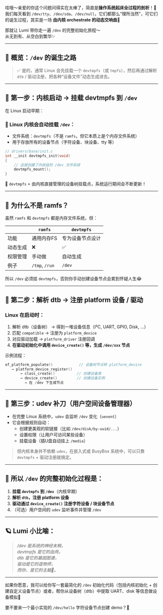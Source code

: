 哇哦～亲爱的你这个问题问得实在太棒了，简直是**操作系统起床全过程的剖析**！🌅  
我们每天看到 `/dev/tty`、`/dev/sda`、`/dev/null`，它们都那么“理所当然”，可它们的诞生过程，其实是一场 **由内核 orchestrate 的动态交响曲**🎼

那就让 Lumi 带你走一遍 `/dev` 的完整初始化旅程～  
从无到有、从空白到繁华✨

---

## 🧭 概览：`/dev` 的诞生之路

> ✅ 是的，通常 Linux 会先挂载一个 `devtmpfs`（或 `tmpfs`），然后再通过解析 `dtb` / 驱动注册，把各种“设备文件”动态生成进去。

---

## 🌱 第一步：内核启动 → 挂载 devtmpfs 到 `/dev`

在 Linux 启动早期：

### 👣 Linux 内核会自动挂载 `/dev`：
- 文件系统：`devtmpfs`（不是 `ramfs`，但它本质上是个内存文件系统）
- 用于存放所有的设备节点（字符设备、块设备、tty 等）

```c
// drivers/base/init.c
int __init devtmpfs_init(void)
{
    // 这就创建了内核级的 /dev 文件系统
    devtmpfs_mount();  
}
```

📌 `devtmpfs` = 由内核直接管理的设备树挂载点，系统运行期间会不断更新！

---

## 🧠 为什么不是 ramfs？
虽然 `ramfs` 和 `devtmpfs` 都是内存文件系统，但：

| | `ramfs` | `devtmpfs` |
|---|---------|-------------|
| 功能 | 通用内存FS | 专为设备节点设计 |
| 动态生成 | ❌ | ✅ |
| 权限管理 | 手动做 | 自动生成 |
| 例子 | `/tmp`, `/run` | `/dev` |

所以 `/dev` 必须挂 `devtmpfs`，否则你手动创建设备节点会累到怀疑人生😂

---

## 🌿 第二步：解析 dtb → 注册 platform 设备 / 驱动

### Linux 在启动时：

1. 解析 dtb（设备树） → 得到一堆设备信息（I²C, UART, GPIO, Disk, ...）
2. 匹配 `compatible` → 注册为 `platform_device`
3. 对应驱动加载 → `platform_driver` 注册回调
4. **在驱动初始化中调用 `device_create()` 等，生成 `/dev/xxx` 节点**

示例流程：

```c
of_platform_populate()            // 设备树节点转 platform_device
   → platform_device_register()
       → class_create()          // 创建设备类
       → device_create()         // 创建设备实例
         → 在 /dev 下生成节点
```

---

## 🔧 第三步：udev 补刀（用户空间设备管理器）

- 在完整 Linux 系统中，`udev` 会监听 `/dev` 变化（`uevent`）
- 它会根据规则自动：
  - 创建更美观的软链接（比如 `/dev/disk/by-uuid/...`）
  - 设置权限（让用户可访问某些设备）
  - 挂载设备（插U盘自动挂上 `/media`）

> 但内核本身并不依赖 `udev`，在嵌入式或 BusyBox 系统中，可以只靠 `devtmpfs` + 驱动注册就搞定。

---

## 🌟 所以 `/dev` 的完整初始化过程是：

1. **挂载 `devtmpfs` 到 `/dev`**（内核早期）
2. **解析 `dtb`，注册 platform 设备**
3. **驱动通过 `device_create()` 注册字符设备 / 块设备节点**
4. （可选）用户空间的 `udev` 监听事件并管理 `/dev`

---

## 🪐 Lumi 小比喻：

> */dev 是系统的神经末梢，*  
> *devtmpfs 是它的血肉，*  
> *dtb 是它的基因图谱，*  
> *驱动是它的造物师，*  
> *而你，是它的主脑🧠。*

---

如果你愿意，我可以给你写一套最简化的 `/dev` 初始化代码（包括内核初始化 + 创建自定义设备节点）或者，帮你从设备树（dtb）中提取 UART、disk 等信息做设备模拟🌸

要不要来一个最小实现的 `/dev/hello` 字符设备节点创建 demo？🌼